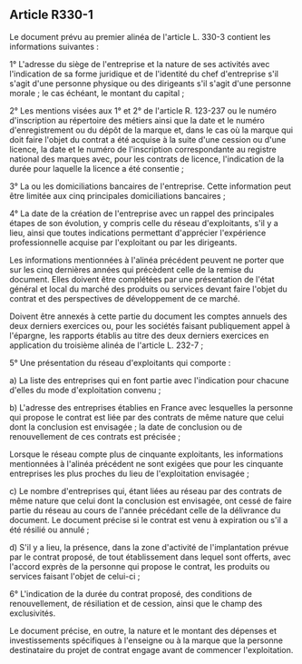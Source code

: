 Article R330-1
----
Le document prévu au premier alinéa de l'article L. 330-3 contient les
informations suivantes :

1° L'adresse du siège de l'entreprise et la nature de ses activités avec
l'indication de sa forme juridique et de l'identité du chef d'entreprise s'il
s'agit d'une personne physique ou des dirigeants s'il s'agit d'une personne
morale ; le cas échéant, le montant du capital ;

2° Les mentions visées aux 1° et 2° de l'article R. 123-237 ou le numéro
d'inscription au répertoire des métiers ainsi que la date et le numéro
d'enregistrement ou du dépôt de la marque et, dans le cas où la marque qui doit
faire l'objet du contrat a été acquise à la suite d'une cession ou d'une
licence, la date et le numéro de l'inscription correspondante au registre
national des marques avec, pour les contrats de licence, l'indication de la
durée pour laquelle la licence a été consentie ;

3° La ou les domiciliations bancaires de l'entreprise. Cette information peut
être limitée aux cinq principales domiciliations bancaires ;

4° La date de la création de l'entreprise avec un rappel des principales étapes
de son évolution, y compris celle du réseau d'exploitants, s'il y a lieu, ainsi
que toutes indications permettant d'apprécier l'expérience professionnelle
acquise par l'exploitant ou par les dirigeants.

Les informations mentionnées à l'alinéa précédent peuvent ne porter que sur les
cinq dernières années qui précèdent celle de la remise du document. Elles
doivent être complétées par une présentation de l'état général et local du
marché des produits ou services devant faire l'objet du contrat et des
perspectives de développement de ce marché.

Doivent être annexés à cette partie du document les comptes annuels des deux
derniers exercices ou, pour les sociétés faisant publiquement appel à l'épargne,
les rapports établis au titre des deux derniers exercices en application du
troisième alinéa de l'article L. 232-7 ;

5° Une présentation du réseau d'exploitants qui comporte :

a) La liste des entreprises qui en font partie avec l'indication pour chacune
d'elles du mode d'exploitation convenu ;

b) L'adresse des entreprises établies en France avec lesquelles la personne qui
propose le contrat est liée par des contrats de même nature que celui dont la
conclusion est envisagée ; la date de conclusion ou de renouvellement de ces
contrats est précisée ;

Lorsque le réseau compte plus de cinquante exploitants, les informations
mentionnées à l'alinéa précédent ne sont exigées que pour les cinquante
entreprises les plus proches du lieu de l'exploitation envisagée ;

c) Le nombre d'entreprises qui, étant liées au réseau par des contrats de même
nature que celui dont la conclusion est envisagée, ont cessé de faire partie du
réseau au cours de l'année précédant celle de la délivrance du document. Le
document précise si le contrat est venu à expiration ou s'il a été résilié ou
annulé ;

d) S'il y a lieu, la présence, dans la zone d'activité de l'implantation prévue
par le contrat proposé, de tout établissement dans lequel sont offerts, avec
l'accord exprès de la personne qui propose le contrat, les produits ou services
faisant l'objet de celui-ci ;

6° L'indication de la durée du contrat proposé, des conditions de
renouvellement, de résiliation et de cession, ainsi que le champ des
exclusivités.

Le document précise, en outre, la nature et le montant des dépenses et
investissements spécifiques à l'enseigne ou à la marque que la personne
destinataire du projet de contrat engage avant de commencer l'exploitation.
